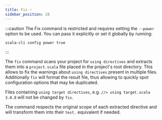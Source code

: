 ```yaml
---
title: Fix ⚡️
sidebar_position: 28
---
```


:::caution
The Fix command is restricted and requires setting the `--power` option to be used.
You can pass it explicitly or set it globally by running:

    scala-cli config power true
:::

The `fix` command scans your project for `using directives` and extracts them into a `project.scala` file placed in the project's root directory.
This allows to fix the warnings about `using directives` present in multiple files.
Additionally `fix` will format the result file, thus allowing to quickly spot configuration options that may be duplicated.

Files containing `using target directives`, e.g. `//> using target.scala 3.0.0` will not be changed by `fix`.

The command respects the original scope of each extracted directive and will transform them into their `test.` equivalent if needed.

